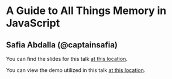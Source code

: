 # A Guide to All Things Memory in JavaScript
## Safia Abdalla (@captainsafia)

You can find the slides for this talk [at this location](http://slides.com/captainsafia/memory-in-javascript-long).

You can view the demo utilized in this talk [at this location](http://safia.rocks/demos/js-mem/).
